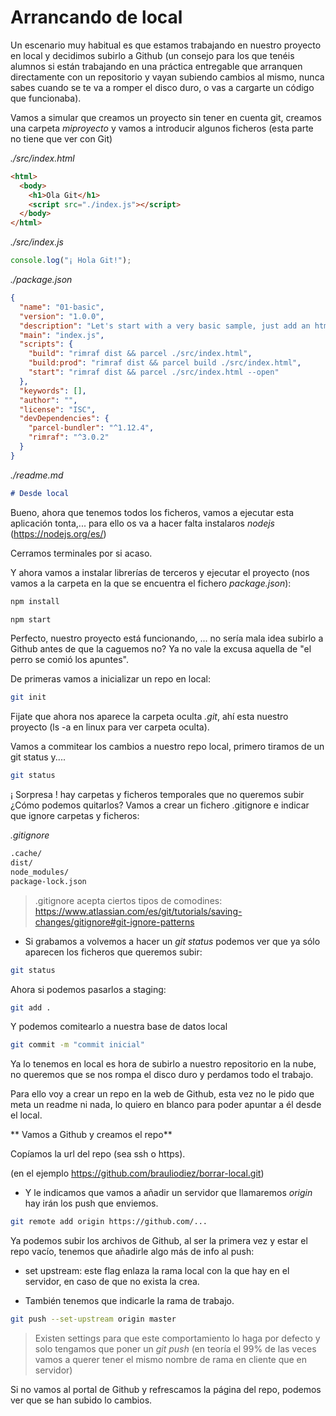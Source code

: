 # Arrancando de local

Un escenario muy habitual es que estamos trabajando en nuestro proyecto en
local y decidimos subirlo a Github (un consejo para los que tenéis alumnos
si están trabajando en una práctica entregable que arranquen directamente
con un repositorio y vayan subiendo cambios al mismo, nunca sabes cuando
se te va a romper el disco duro, o vas a cargarte un código que funcionaba).

Vamos a simular que creamos un proyecto sin tener en cuenta git, creamos una
carpeta _miproyecto_ y vamos a introducir algunos ficheros (esta parte
no tiene que ver con Git)

_./src/index.html_

```html
<html>
  <body>
    <h1>Ola Git</h1>
    <script src="./index.js"></script>
  </body>
</html>
```

_./src/index.js_

```js
console.log("¡ Hola Git!");
```

_./package.json_

```json
{
  "name": "01-basic",
  "version": "1.0.0",
  "description": "Let's start with a very basic sample, just add an html plus a simple console log (E5). This is what you can find in the getting started tutorial.",
  "main": "index.js",
  "scripts": {
    "build": "rimraf dist && parcel ./src/index.html",
    "build:prod": "rimraf dist && parcel build ./src/index.html",
    "start": "rimraf dist && parcel ./src/index.html --open"
  },
  "keywords": [],
  "author": "",
  "license": "ISC",
  "devDependencies": {
    "parcel-bundler": "^1.12.4",
    "rimraf": "^3.0.2"
  }
}
```

_./readme.md_

```md
# Desde local
```

Bueno, ahora que tenemos todos los ficheros, vamos a ejecutar esta aplicación
tonta,... para ello os va a hacer falta instalaros _nodejs_ (https://nodejs.org/es/)

Cerramos terminales por si acaso.

Y ahora vamos a instalar librerías de terceros y ejecutar el proyecto
(nos vamos a la carpeta en la que se encuentra el fichero _package.json_):

```bash
npm install
```

```bash
npm start
```

Perfecto, nuestro proyecto está funcionando, ... no sería mala idea
subirlo a Github antes de que la caguemos no? Ya no vale la excusa
aquella de "el perro se comió los apuntes".

De primeras vamos a inicializar un repo en local:

```bash
git init
```

Fijate que ahora nos aparece la carpeta oculta _.git_, ahí esta nuestro
proyecto (ls -a en linux para ver carpeta oculta).

Vamos a commitear los cambios a nuestro repo local, primero tiramos de
un git status y....

```bash
git status
```

¡ Sorpresa ! hay carpetas y ficheros temporales que no queremos subir
¿Cómo podemos quitarlos? Vamos a crear un fichero .gitignore
e indicar que ignore carpetas y ficheros:

_.gitignore_

```bash
.cache/
dist/
node_modules/
package-lock.json
```

> .gitignore acepta ciertos tipos de comodines: https://www.atlassian.com/es/git/tutorials/saving-changes/gitignore#git-ignore-patterns

- Si grabamos a volvemos a hacer un _git status_ podemos ver que ya sólo
  aparecen los ficheros que queremos subir:

```bash
git status
```

Ahora si podemos pasarlos a staging:

```bash
git add .
```

Y podemos comitearlo a nuestra base de datos local

```bash
git commit -m "commit inicial"
```

Ya lo tenemos en local es hora de subirlo a nuestro repositorio en la
nube, no queremos que se nos rompa el disco duro y perdamos todo el trabajo.

Para ello voy a crear un repo en la web de Github, esta vez no le pido
que meta un readme ni nada, lo quiero en blanco para poder apuntar
a él desde el local.

** Vamos a Github y creamos el repo**

Copíamos la url del repo (sea ssh o https).

(en el ejemplo https://github.com/brauliodiez/borrar-local.git)

- Y le indicamos que vamos a añadir un servidor que llamaremos _origin_
  hay irán los push que enviemos.

```bash
git remote add origin https://github.com/...
```

Ya podemos subir los archivos de Github, al ser la primera vez y
estar el repo vacío, tenemos que añadirle algo más de info al push:

- set upstream: este flag enlaza la rama local con la que hay en el
  servidor, en caso de que no exista la crea.

- También tenemos que indicarle la rama de trabajo.

```bash
git push --set-upstream origin master
```

> Existen settings para que este comportamiento lo haga por defecto
> y solo tengamos que poner un _git push_ (en teoría el 99% de las
> veces vamos a querer tener el mismo nombre de rama en cliente que
> en servidor)

Si no vamos al portal de Github y refrescamos la página del repo,
podemos ver que se han subido lo cambios.

